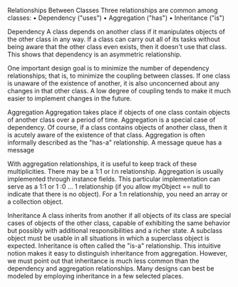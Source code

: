 Relationships Between Classes
Three relationships are common among classes:
• Dependency ("uses")
• Aggregation ("has")
• Inheritance ("is")

Dependency
A class depends on another class if it manipulates objects of the other class in any way.
If a class can carry out all of its tasks without being aware that the other class even exists, then it doesn't use that class.
This shows that dependency is an asymmetric relationship.

One important design goal is to minimize the number of dependency relationships; that is, to minimize the coupling between classes.
If one class is unaware of the existence of another, it is also unconcerned about any changes in that other class.
A low degree of coupling tends to make it much easier to implement changes in the future.

Aggregation
Aggregation takes place if objects of one class contain objects of another class over a period of time.
Aggregation is a special case of dependency. Of course, if a class contains objects of another class, then it is acutely aware of the existence of that class. Aggregation is often informally described as the "has-a" relationship. A message queue has a message

With aggregation relationships, it is useful to keep track of these multiplicities. There may be a 1:1 or l:n relationship.
Aggregation is usually implemented through instance fields. This particular implementation can serve as a 1:1 or 1 :0 ... 1 relationship (if you allow myObject == null to indicate that there is no object).
For a 1:n relationship, you need an array or a collection object.

Inheritance
A class inherits from another if all objects of its class are special cases of objects of the other class, capable of exhibiting the same behavior but possibly with additional responsibilities and a richer state.
A subclass object must be usable in all situations in which a superclass object is expected.
Inheritance is often called the "is-a" relationship. This intuitive notion makes it easy to distinguish inheritance from aggregation. However, we must point out that inheritance is much less common than the dependency and aggregation relationships. Many designs can best be modeled by employing inheritance in a few selected places.
